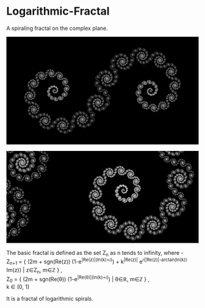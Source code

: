 # Logarithmic-Fractal
A spiraling fractal on the complex plane.  

![Full fractal](Full.png)  
  
![Cropped](Cropped.png)  
  
The basic fractal is defined as the set Z<sub>n</sub> as n tends to infinity, where -  
Z<sub>n+1</sub> = { (2m + sgn(Re(z)) (1-e<sup>|Re(z)|(ln(k)+𝑖)</sup>) + k<sup>|Re(z)|</sup> e<sup>𝑖(|Re(z)|-arctan(ln(k))</sup> Im(z)) | z∈Z<sub>n</sub>, m∈ℤ } ,  
Z<sub>0</sub> = { (2m + sgn(Re(θ)) (1-e<sup>|Re(θ)|(ln(k)+𝑖)</sup>) | θ∈ℝ, m∈ℤ } ,  
k ∈ (0, 1)  
  
It is a fractal of logarithmic spirals.
